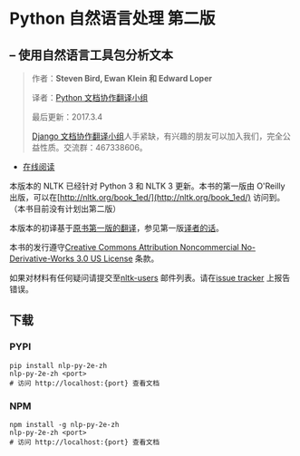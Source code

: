 # Python 自然语言处理 第二版

## – 使用自然语言工具包分析文本

> 作者：**Steven Bird, Ewan Klein 和 Edward Loper**
> 
> 译者：[Python 文档协作翻译小组](http://usyiyi.cn/translate/nltk_python/index.html)
> 
> 最后更新：2017.3.4
> 
> [Django 文档协作翻译小组](http://python.usyiyi.cn/django/index.html)人手紧缺，有兴趣的朋友可以加入我们，完全公益性质。交流群：467338606。

+   [在线阅读](https://nltk.apachecn.org)

本版本的 NLTK 已经针对 Python 3 和 NLTK 3 更新。本书的第一版由 O'Reilly 出版，可以在[http://nltk.org/book_1ed/](http://nltk.org/book_1ed/) 访问到。（本书目前没有计划出第二版）

本版本的初译基于[原书第一版的翻译](http://www.52nlp.cn/resources)，参见第一版[译者的话](./15.html)。

本书的发行遵守[Creative Commons Attribution Noncommercial No-Derivative-Works 3.0 US License](http://creativecommons.org/licenses/by-nc-nd/3.0/us/) 条款。

如果对材料有任何疑问请提交至[nltk-users](http://groups.google.com/group/nltk-users) 邮件列表。请在[issue tracker](https://github.com/nltk/nltk_book/issues) 上报告错误。

## 下载

### PYPI

```
pip install nlp-py-2e-zh
nlp-py-2e-zh <port>
# 访问 http://localhost:{port} 查看文档
```

### NPM

```
npm install -g nlp-py-2e-zh
nlp-py-2e-zh <port>
# 访问 http://localhost:{port} 查看文档
```
